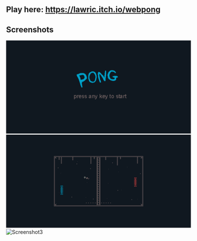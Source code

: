 ## Play here: https://lawric.itch.io/webpong

## Screenshots

![Screenshot1](https://github.com/lawric1/webpong/raw/main/assets/screenshot1.png)
![Screenshot2](https://github.com/lawric1/webpong/raw/main/assets/screenshot2.png)
![Screenshot3](https://github.com/lawric1/webpong/raw/main/assets/screenshot3.png)